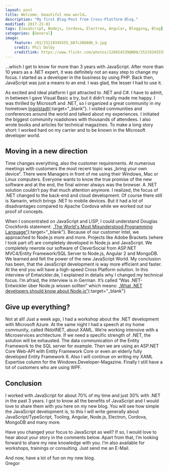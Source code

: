 ```yaml
---
layout: post
title: Welcome, beautiful new world…
description: "My first Blog-Post from Cross-Platform Blog."
modified: 2017-22-01
tags: [JavaScript, Nodejs, Cordova, Electron, Angular, Blogging, Blog]
categories: [General]
image:
    feature: /01/25219345555_b87c36688b_k.jpg
    credit: Phil Dolby
    creditlink: https://www.flickr.com/photos/126654539@N08/25219345555/
---
```


…which I get to know for more than 3 years with JavaScript. After more than 10 years as a .NET expert, it was definitely not an easy step to change my focus. I started as a developer in the business by using PHP. Back then, JavaScript was just a means to an end. I was glad, the lesser I had to use it.  

As excited and ideal platform I got attracted to .NET and C#. I have to admit, in between I gave Visual Basic a try, but it didn’t really made me happy.
I was thrilled by Microsoft and .NET, so I organized a great community in my hometown [Ingolstadt](http://www.indot.net "INdotNET"){:target="_blank"}. I visited communities and conferences around the world and talked about my experiences. I initiated the biggest community roadshows with thousands of attendees. I also wrote books and articles for technical magazines. To make a long story short: I worked hard on my carrier and to be known in the Microsoft developer world.  

## Moving in a new direction
Time changes everything, also the customer requirements. At numerous meetings with customers the most recent topic was „bring your own device“. There were Managers in front of me using their Windows, Mac or Linux computers. Everyone wants to know the true promise of the new software and at the end, the final winner always was the browser. A .NET solution couldn’t pay that much attention anymore. I realized, the focus of .NET changed to the back-end and cloud development. Of course there still is Xamarin, which brings .NET to mobile devices. But it had a lot of disadvantages compared to Apache Cordova while we worked out our proof of concepts.  

When I concentrated on JavaScript and LISP, I could understand Douglas Crockfords statement: [„The World's Most Misunderstood Programming Language“](http://www.crockford.com/javascript/javascript.html "The World's Most Misunderstood Programming Language."){:target="_blank"}.
Because of our customer Intel, we approached to Node.js more and more. Projects like Adobe Brackets (where I took part of) are completely developed in Node.js and JavaScript. We completely rewrote our software of CleverSocial from ASP.NET MVC4/Entity Framework/SQL Server to Node.js, Angular 2 and MongoDB. We learned and felt the power of the new JavaScript World. My conclusion has been, that the JavaScript development is way more efficient and faster. At the end you will have a high-speed Cross Platform solution. In this interview of Entwickler.de, I explained in details why I changed my technical focus. I’m afraid, the interview is in German. It’s called “Was .NET-Entwickler über Node.js wissen sollten” which means: [„What .NET developers should know about Node.js“](https://translate.google.de/translate?sl=de&tl=en&js=y&prev=_t&hl=de&ie=UTF-8&u=https%3A%2F%2Fentwickler.de%2Fonline%2Fwindowsdeveloper%2Fdotnet-entwickler-nodejs-wissen-250747.html&edit-text= "What .NET developers should know about Node.js."){:target="_blank"}    

## Give up everything?  
Not at all! Just a week ago, I had a workshop about the .NET development with Microsoft Azure. At the same night I had a speech at my home community, called INdotNET, about XAML. We’re working intensive with a Microservices architecture. If we need a specific strength of .NET, the solution will be exhausted. The data communication of the Entity Framework to the SQL server for example. Then we are using an ASP.NET Core Web-API with Entity Framework Core or even an elderly fully developed Entity Framework 6. Also I will continue on writing my XAML Expertise column for the Windows.Developer-Magazine. Finally I still have a lot of customers who are using WPF.  

## Conclusion  
I worked with JavaScript for about 70% of my time and just 30% with .NET in the past 3 years. I got to know all the benefits of JavaScript and I would love to share them with you here on my new blog. You will see how simple the JavaScript development is, to this I will write generally about JavaScript/TypeScript, Tooling, Angular, Node.js, Electron, Cordova, MongoDB and many more.  

Have you changed your focus to JavaScript as well? If so, I would love to hear about your story in the comments below. 
Apart from that, I’m looking forward to share my new knowledge with you. I’m also available for workshops, trainings or consulting. Just send me an E-Mail.  

And now, have a lot of fun on my new blog.  
Gregor
